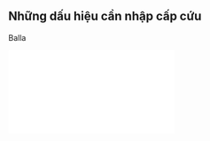 ## Những dấu hiệu cần nhập cấp cứu
Balla

![Y lệnh chống sốc (TE)](./Y%20l%E1%BB%87nh%20ch%E1%BB%91ng%20s%E1%BB%91c%20(TE).md)